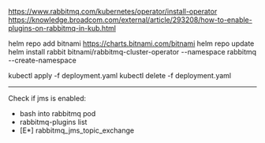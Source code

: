 https://www.rabbitmq.com/kubernetes/operator/install-operator
https://knowledge.broadcom.com/external/article/293208/how-to-enable-plugins-on-rabbitmq-in-kub.html

helm repo add bitnami https://charts.bitnami.com/bitnami
helm repo update
helm install rabbit bitnami/rabbitmq-cluster-operator --namespace rabbitmq --create-namespace

kubectl apply -f deployment.yaml
kubectl delete -f deployment.yaml

---
Check if jms is enabled:
* bash into rabbitmq pod
* rabbitmq-plugins list
* [E*] rabbitmq_jms_topic_exchange
